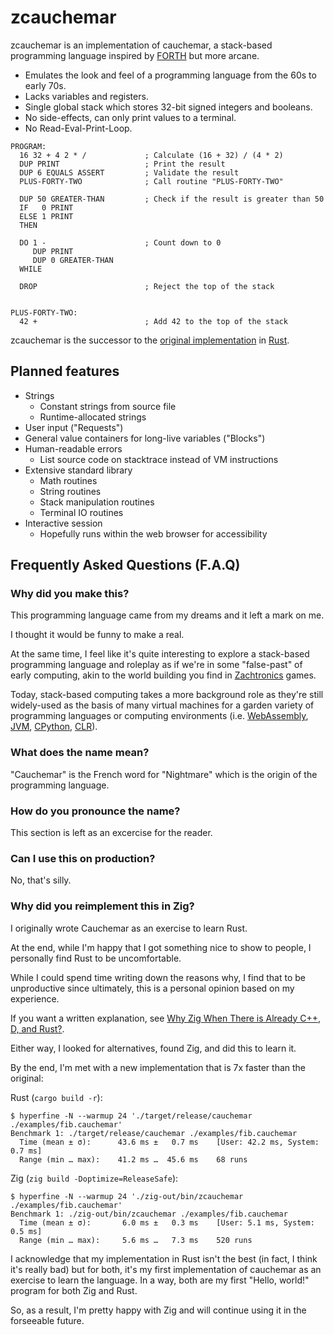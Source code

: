 # zcauchemar

zcauchemar is an implementation of cauchemar, a stack-based programming
language inspired by [FORTH] but more arcane. 

[FORTH]: https://en.wikipedia.org/wiki/Forth_(programming_language)

- Emulates the look and feel of a programming language from the 60s to early 70s.
- Lacks variables and registers.
- Single global stack which stores 32-bit signed integers and booleans.
- No side-effects, can only print values to a terminal.
- No Read-Eval-Print-Loop.

```cauchemar
PROGRAM:
  16 32 + 4 2 * /             ; Calculate (16 + 32) / (4 * 2)
  DUP PRINT                   ; Print the result
  DUP 6 EQUALS ASSERT         ; Validate the result
  PLUS-FORTY-TWO              ; Call routine "PLUS-FORTY-TWO"
  
  DUP 50 GREATER-THAN         ; Check if the result is greater than 50
  IF   0 PRINT
  ELSE 1 PRINT
  THEN
  
  DO 1 -                      ; Count down to 0
     DUP PRINT 
     DUP 0 GREATER-THAN 
  WHILE
  
  DROP                        ; Reject the top of the stack


PLUS-FORTY-TWO:
  42 +                        ; Add 42 to the top of the stack
```

zcauchemar is the successor to the [original implementation] in [Rust].

[original implementation]: https://github.com/yukiisbored/cauchemar
[Rust]: https://www.rust-lang.org/

## Planned features

- Strings
  - Constant strings from source file
  - Runtime-allocated strings
- User input ("Requests")
- General value containers for long-live variables ("Blocks")
- Human-readable errors
  - List source code on stacktrace instead of VM instructions
- Extensive standard library
  - Math routines
  - String routines
  - Stack manipulation routines
  - Terminal IO routines
- Interactive session
  - Hopefully runs within the web browser for accessibility

## Frequently Asked Questions (F.A.Q)

### Why did you make this?

This programming language came from my dreams and it left a mark on me.

I thought it would be funny to make a real.

At the same time, I feel like it's quite interesting to explore a stack-based
programming language and roleplay as if we're in some "false-past" of early 
computing, akin to the world building you find in [Zachtronics] games.

[Zachtronics]: https://www.zachtronics.com

Today, stack-based computing takes a more background role as they're still
widely-used as the basis of many virtual machines for a garden variety of
programming languages or computing environments (i.e. [WebAssembly], [JVM],
[CPython], [CLR]). 

[WebAssembly]: https://en.wikipedia.org/wiki/WebAssembly
[JVM]: https://en.wikipedia.org/wiki/Java_virtual_machine
[CPython]: https://en.wikipedia.org/wiki/CPython
[CLR]: https://en.wikipedia.org/wiki/Common_Language_Runtime

### What does the name mean?

"Cauchemar" is the French word for "Nightmare" which is the origin of the
programming language.

### How do you pronounce the name?

This section is left as an excercise for the reader.

### Can I use this on production?

No, that's silly.

### Why did you reimplement this in Zig?

I originally wrote Cauchemar as an exercise to learn Rust.

At the end, while I'm happy that I got something nice to show to people,
I personally find Rust to be uncomfortable.

While I could spend time writing down the reasons why, I find that to be 
unproductive since ultimately, this is a personal opinion based on my
experience.

If you want a written explanation, see [Why Zig When There is Already C++, D, and Rust?].

[Why Zig When There is Already C++, D, and Rust?]: https://ziglang.org/learn/why_zig_rust_d_cpp/

Either way, I looked for alternatives, found Zig, and did this to learn it.

By the end, I'm met with a new implementation that is 7x faster than the original:

Rust (`cargo build -r`):

```console
$ hyperfine -N --warmup 24 './target/release/cauchemar ./examples/fib.cauchemar'
Benchmark 1: ./target/release/cauchemar ./examples/fib.cauchemar
  Time (mean ± σ):      43.6 ms ±   0.7 ms    [User: 42.2 ms, System: 0.7 ms]
  Range (min … max):    41.2 ms …  45.6 ms    68 runs
```

Zig (`zig build -Doptimize=ReleaseSafe`):

```console
$ hyperfine -N --warmup 24 './zig-out/bin/zcauchemar ./examples/fib.cauchemar'
Benchmark 1: ./zig-out/bin/zcauchemar ./examples/fib.cauchemar
  Time (mean ± σ):       6.0 ms ±   0.3 ms    [User: 5.1 ms, System: 0.5 ms]
  Range (min … max):     5.6 ms …   7.3 ms    520 runs
```

I acknowledge that my implementation in Rust isn't the best (in fact, I think 
it's really bad) but for both, it's my first implementation of cauchemar as an
exercise to learn the language. In a way, both are my first "Hello, world!"
program for both Zig and Rust.

So, as a result, I'm pretty happy with Zig and will continue using it in the
forseeable future.